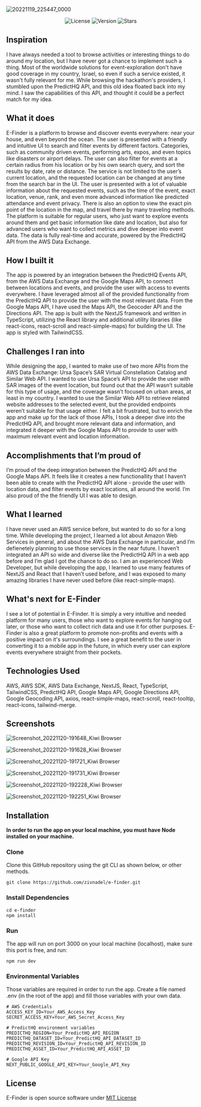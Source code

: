 ![20221119_225447_0000](https://user-images.githubusercontent.com/52624380/202915790-2c1743d8-6f7b-48a1-a8be-316142c7eb3f.png)
<p align="center">
<img alt="License" src="https://img.shields.io/github/license/zivnadel/e-finder.svg"/>
<img alt="Version" src="https://img.shields.io/github/v/release/zivnadel/e-finder?display_name=tag"/>
<img alt="Stars" src="https://img.shields.io/github/stars/zivnadel/e-finder.svg"/>
</p>

## Inspiration

I have always needed a tool to browse activities or interesting things to do around my location, but I have never got a chance to implement such a thing. Most of the worldwide solutions for event-exploration don't have good coverage in my country, Israel, so even if such a service existed, it wasn't fully relevant for me. While browsing the hackathon's providers, I stumbled upon the PredictHQ API, and this old idea floated back into my mind. I saw the capabilities of this API, and thought it could be a perfect match for my idea. 

## What it does

E-Finder is a platform to browse and discover events everywhere: near your house, and even beyond the ocean. The user is presented with a friendly and intuitive UI to search and filter events by different factors. Categories, such as community driven events, performing arts, expos, and even topics like disasters or airport delays. The user can also filter for events at a certain radius from his location or by his own search query, and sort the results by date, rate or distance. The service is not limited to the user’s current location, and the requested location can be changed at any time from the search bar in the UI. The user is presented with a lot of valuable information about the requested events, such as the time of the event, exact location, venue, rank, and even more advanced information like predicted attendance and event privacy. There is also an option to view the exact pin point of the location in the map, and travel there by many traveling methods. The platform is suitable for regular users, who just want to explore events around them and get basic information like date and location, but also for advanced users who want to collect metrics and dive deeper into event data. The data is fully real-time and accurate, powered by the PredictHQ API from the AWS Data Exchange.

## How I built it

The app is powered by an integration between the PredictHQ Events API, from the AWS Data Exchange and the Google Maps API, to connect between locations and events, and provide the user with access to events everywhere. I have leveraged almost all of the provided functionality from the PredictHQ API to provide the user with the most relevant data. From the Google Maps API, I have used the Maps API, the Geocoder API and the Directions API. The app is built with the NextJS framework and written in TypeScript, utilizing the React library and additional utility libraries (like react-icons, react-scroll and react-simple-maps) for building the UI. The app is styled with TailwindCSS.

## Challenges I ran into

While designing the app, I wanted to make use of two more APIs from the AWS Data Exchange: Ursa Space’s SAR Virtual Constellation Catalog and Similar Web API. I wanted to use Ursa Space’s API to provide the user with SAR images of the event location, but found out that the API wasn’t suitable for this type of usage, and the coverage wasn’t focused on urban areas, at least in my country. I wanted to use the Similar Web API to retrieve related website addresses to the selected event, but the provided endpoints weren’t suitable for that usage either. I felt a bit frustrated, but to enrich the app and make up for the lack of those APIs, I took a deeper dive into the PredictHQ API, and brought more relevant data and information, and integrated it deeper with the Google Maps API to provide to user with maximum relevant event and location information.

## Accomplishments that I’m proud of

I’m proud of the deep integration between the PredictHQ API and the Google Maps API. It feels like it creates a new functionallity that I haven’t been able to create with the PredictHQ API alone - provide the user with location data, and filter events by exact locations, all around the world.
I’m also proud of the the friendly UI I was able to design.

## What I learned

I have never used an AWS service before, but wanted to do so for a long time. While developing the project, I learned a lot about Amazon Web Services in general, and about the AWS Data Exchange in particular, and I’m defienetely planning to use those services in the near future. I haven’t integrated an API so wide and diverse like the PredictHQ API in a web app before and I’m glad I got the chance to do so. I am an experienced Web Developer, but while developing the app, I learned to use many features of NextJS and React that I haven’t used before, and I was exposed to many amazing libraries I have never used before (like react-simple-maps).

## What's next for E-Finder

I see a lot of potential in E-Finder. It is simply a very intuitive and needed platform for many users, those who want to explore events for hanging out later, or those who want to collect rich data and use it for other purposes. E-Finder is also a great platform to promote non-profits and events with a positive impact on it's surroundings. I see a great benefit to the user in converting it to a mobile app in the future, in which every user can explore events everywhere straight from their pockets.

## Technologies Used

AWS, AWS SDK, AWS Data Exchange, NextJS, React, TypeScript, TailwindCSS, PredictHQ API, Google Maps API, Google Directions API, Google Geocoding API, axios, react-simple-maps, react-scroll, react-tooltip, react-icons, tailwind-merge.

## Screenshots

![Screenshot_20221120-191648_Kiwi Browser](https://user-images.githubusercontent.com/52624380/202917211-b8051dcf-ce0a-4b46-a999-fd68d6e4e745.jpg)

![Screenshot_20221120-191628_Kiwi Browser](https://user-images.githubusercontent.com/52624380/202917215-a7a1ab45-eac9-487c-accc-b6172e174d9f.jpg)

![Screenshot_20221120-191721_Kiwi Browser](https://user-images.githubusercontent.com/52624380/202917220-618a7692-5799-489c-8c0e-d6c80452211f.jpg)

![Screenshot_20221120-191731_Kiwi Browser](https://user-images.githubusercontent.com/52624380/202917225-1e0c5f4f-222b-4162-84e0-a6cbdd527e14.jpg)

![Screenshot_20221120-192228_Kiwi Browser](https://user-images.githubusercontent.com/52624380/202917563-535fc16d-348c-4b1d-9ebd-002f02207b6c.jpg)

![Screenshot_20221120-192251_Kiwi Browser](https://user-images.githubusercontent.com/52624380/202917237-980c9beb-37fd-4348-97ee-b9f54daefec9.jpg)

## Installation

**In order to run the app on your local machine, you must have Node installed on your machine.**

### Clone
Clone this GitHub repository using the git CLI as shown below, or other methods.
```
git clone https://github.com/zivnadel/e-finder.git
```

### Install Dependencies
```
cd e-finder
npm install
```

### Run
The app will run on port 3000 on your local machine (localhost), make sure this port is free, and run:
```
npm run dev
```

### Environmental Variables
Those variables are required in order to run the app. Create a file named .env (in the root of the app) and fill those variables with your own data.
```
# AWS Credentials
ACCESS_KEY_ID=Your_AWS_Access_Key
SECRET_ACCESS_KEY=Your_AWS_Secret_Access_Key

# PredictHQ environment variables
PREDICTHQ_REGION=Your_PredictHQ_API_REGION
PREDICTHQ_DATASET_ID=Your_PredictHQ_API_DATASET_ID
PREDICTHQ_REVISION_ID=Your_PredictHQ_API_REVISION_ID
PREDICTHQ_ASSET_ID=Your_PredictHQ_API_ASSET_ID

# Google API Key
NEXT_PUBLIC_GOOGLE_API_KEY=Your_Google_API_Key
```

## License

E-Finder is open source software under [MIT License](https://github.com/zivnadel/e-finder/blob/master/LICENSE.md)
